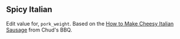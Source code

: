 ## Spicy Italian
Edit value for, `pork_weight`. Based on the [How to Make Cheesy Italian Sausage](https://www.youtube.com/watch?v=sUSfoC3H8Kk) from Chud's BBQ.
